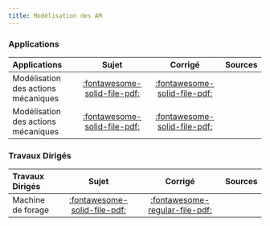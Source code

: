 ```yaml
---
title: Modélisation des AM 
---
```


### Applications 
 
| Applications | Sujet | Corrigé | Sources  | 
| :-------------- | :---: | :-----: | :------: | 
| Modélisation des actions mécaniques | [:fontawesome-solid-file-pdf:](http://xpessoles-cpge.fr/pdf/Cy_11_Ch_01_Application_01_Sujet.pdf) | [:fontawesome-solid-file-pdf:](http://xpessoles-cpge.fr/pdf/Cy_11_Ch_01_Application_01_Corrige.pdf) | 
| Modélisation des actions mécaniques | [:fontawesome-solid-file-pdf:](http://xpessoles-cpge.fr/pdf/Cy_11_Ch_01_Application_02_Sujet.pdf) | [:fontawesome-solid-file-pdf:](http://xpessoles-cpge.fr/pdf/Cy_11_Ch_01_Application_02_Corrige.pdf) | 

### Travaux Dirigés 
 
| Travaux Dirigés | Sujet | Corrigé | Sources  | 
| :-------------- | :---: | :-----: | :------: | 
| Machine de forage | [:fontawesome-solid-file-pdf:](http://xpessoles-cpge.fr/pdf/Cy_11_Ch_01_TD_01_Foreuse_Sujet.pdf) | [:fontawesome-regular-file-pdf:](http://xpessoles-cpge.fr/pdf/Cy_11_Ch_01_TD_01_Foreuse_Corrige.pdf) | 



